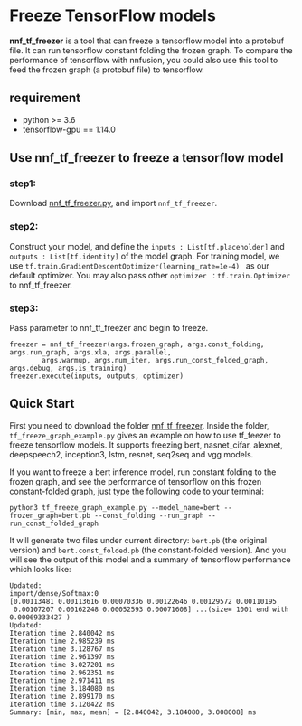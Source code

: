 # Freeze TensorFlow models

**nnf_tf_freezer** is a tool that can freeze a tensorflow model into a protobuf file. It can run tensorflow constant folding the frozen graph. To compare the performance of tensorflow with nnfusion, you could also use this tool to feed the frozen graph (a protobuf file) to tensorflow. 

## requirement
* python >= 3.6
* tensorflow-gpu == 1.14.0

## Use nnf_tf_freezer to freeze a tensorflow model

### step1:
Download [nnf_tf_freezer.py](./nnf_tf_freezer.py), and import `nnf_tf_freezer`.

### step2: 
Construct your model, and define the `inputs : List[tf.placeholder]` and `outputs : List[tf.identity]` of the model graph. For training model, we use `tf.train.GradientDescentOptimizer(learning_rate=1e-4) ` as our default optimizer. You may also pass other `optimizer ：tf.train.Optimizer` to nnf_tf_freezer. 

### step3:
Pass parameter to nnf_tf_freezer and begin to freeze.
```
freezer = nnf_tf_freezer(args.frozen_graph, args.const_folding, args.run_graph, args.xla, args.parallel, 
        args.warmup, args.num_iter, args.run_const_folded_graph, args.debug, args.is_training)
freezer.execute(inputs, outputs, optimizer)
```

## Quick Start
First you need to download the folder [nnf_tf_freezer](./). Inside the folder, `tf_freeze_graph_example.py` gives an example on how to use tf_feezer to freeze tensorflow models. It supports freezing bert, nasnet_cifar, alexnet, deepspeech2, inception3, lstm, resnet, seq2seq and vgg models.

If you want to freeze a bert inference model, run constant folding to the frozen graph, and see the performance of tensorflow on this frozen constant-folded graph, just type the following code to your terminal:

```
python3 tf_freeze_graph_example.py --model_name=bert --frozen_graph=bert.pb --const_folding --run_graph --run_const_folded_graph
```
It will generate two files under current directory:  `bert.pb` (the original version) and `bert.const_folded.pb` (the constant-folded version). And you will see the output of this model and a summary of tensorflow performance which looks like:
```
Updated:
import/dense/Softmax:0
[0.00113481 0.00113616 0.00070336 0.00122646 0.00129572 0.00110195
 0.00107207 0.00162248 0.00052593 0.00071608] ...(size= 1001 end with 0.00069333427 )
Updated:
Iteration time 2.840042 ms
Iteration time 2.985239 ms
Iteration time 3.128767 ms
Iteration time 2.961397 ms
Iteration time 3.027201 ms
Iteration time 2.962351 ms
Iteration time 2.971411 ms
Iteration time 3.184080 ms
Iteration time 2.899170 ms
Iteration time 3.120422 ms
Summary: [min, max, mean] = [2.840042, 3.184080, 3.008008] ms
```

